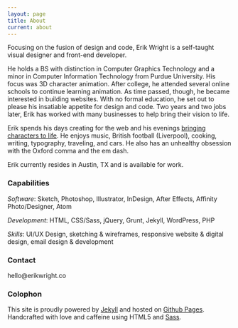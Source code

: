```yaml
---
layout: page
title: About
current: about
---
```

Focusing on the fusion of design and code, Erik Wright is a self-taught visual designer and front-end developer.

He holds a BS with distinction in Computer Graphics Technology and a minor in Computer Information Technology from Purdue University. His focus was 3D character animation. After college, he attended several online schools to continue learning animation. As time passed, though, he became interested in building websites. With no formal education, he set out to please his insatiable appetite for design and code. Two years and two jobs later, Erik has worked with many businesses to help bring their vision to life.

Erik spends his days creating for the web and his evenings [bringing characters to life](https://vimeo.com/90569070). He enjoys music, British football (Liverpool), cooking, writing, typography, traveling, and cars. He also has an unhealthy obsession with the Oxford comma and the em dash.

Erik currently resides in Austin, TX and is available for work.

### Capabilities
*Software*: Sketch, Photoshop, Illustrator, InDesign, After Effects, Affinity Photo/Designer, Atom

*Development*: HTML, CSS/Sass, jQuery, Grunt, Jekyll, WordPress, PHP

*Skills*: UI/UX Design, sketching &amp; wireframes, responsive website &amp; digital design, email design &amp; development

### Contact
&#104;&#101;&#108;&#108;&#111;&#64;&#101;&#114;&#105;&#107;&#119;&#114;&#105;&#103;&#104;&#116;&#46;&#99;&#111;

### Colophon
This site is proudly powered by [Jekyll](http://jekyllrb.com/) and hosted on [Github Pages](https://pages.github.com/). Handcrafted with love and caffeine using HTML5 and [Sass](http://sass-lang.com).